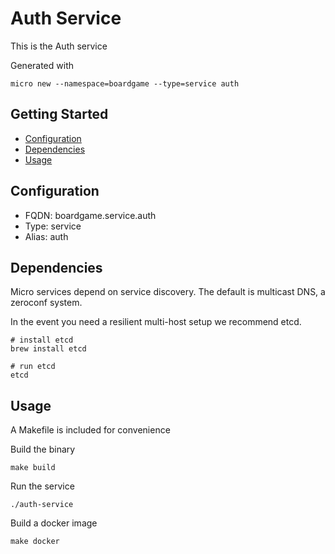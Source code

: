 # Auth Service

This is the Auth service

Generated with

```
micro new --namespace=boardgame --type=service auth
```

## Getting Started

- [Configuration](#configuration)
- [Dependencies](#dependencies)
- [Usage](#usage)

## Configuration

- FQDN: boardgame.service.auth
- Type: service
- Alias: auth

## Dependencies

Micro services depend on service discovery. The default is multicast DNS, a zeroconf system.

In the event you need a resilient multi-host setup we recommend etcd.

```
# install etcd
brew install etcd

# run etcd
etcd
```

## Usage

A Makefile is included for convenience

Build the binary

```
make build
```

Run the service
```
./auth-service
```

Build a docker image
```
make docker
```